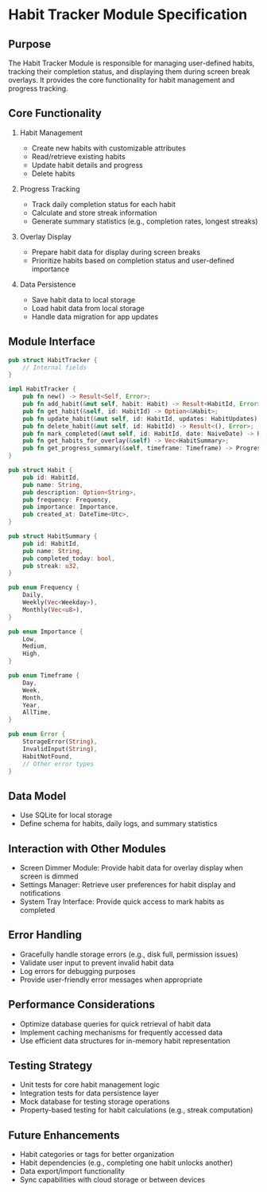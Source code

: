 # Habit Tracker Module Specification

## Purpose
The Habit Tracker Module is responsible for managing user-defined habits, tracking their completion status, and displaying them during screen break overlays. It provides the core functionality for habit management and progress tracking.

## Core Functionality
1. Habit Management
   - Create new habits with customizable attributes
   - Read/retrieve existing habits
   - Update habit details and progress
   - Delete habits

2. Progress Tracking
   - Track daily completion status for each habit
   - Calculate and store streak information
   - Generate summary statistics (e.g., completion rates, longest streaks)

3. Overlay Display
   - Prepare habit data for display during screen breaks
   - Prioritize habits based on completion status and user-defined importance

4. Data Persistence
   - Save habit data to local storage
   - Load habit data from local storage
   - Handle data migration for app updates

## Module Interface
```rust
pub struct HabitTracker {
    // Internal fields
}

impl HabitTracker {
    pub fn new() -> Result<Self, Error>;
    pub fn add_habit(&mut self, habit: Habit) -> Result<HabitId, Error>;
    pub fn get_habit(&self, id: HabitId) -> Option<&Habit>;
    pub fn update_habit(&mut self, id: HabitId, updates: HabitUpdates) -> Result<(), Error>;
    pub fn delete_habit(&mut self, id: HabitId) -> Result<(), Error>;
    pub fn mark_completed(&mut self, id: HabitId, date: NaiveDate) -> Result<(), Error>;
    pub fn get_habits_for_overlay(&self) -> Vec<HabitSummary>;
    pub fn get_progress_summary(&self, timeframe: Timeframe) -> ProgressSummary;
}

pub struct Habit {
    pub id: HabitId,
    pub name: String,
    pub description: Option<String>,
    pub frequency: Frequency,
    pub importance: Importance,
    pub created_at: DateTime<Utc>,
}

pub struct HabitSummary {
    pub id: HabitId,
    pub name: String,
    pub completed_today: bool,
    pub streak: u32,
}

pub enum Frequency {
    Daily,
    Weekly(Vec<Weekday>),
    Monthly(Vec<u8>),
}

pub enum Importance {
    Low,
    Medium,
    High,
}

pub enum Timeframe {
    Day,
    Week,
    Month,
    Year,
    AllTime,
}

pub enum Error {
    StorageError(String),
    InvalidInput(String),
    HabitNotFound,
    // Other error types
}
```

## Data Model
- Use SQLite for local storage
- Define schema for habits, daily logs, and summary statistics

## Interaction with Other Modules
- Screen Dimmer Module: Provide habit data for overlay display when screen is dimmed
- Settings Manager: Retrieve user preferences for habit display and notifications
- System Tray Interface: Provide quick access to mark habits as completed

## Error Handling
- Gracefully handle storage errors (e.g., disk full, permission issues)
- Validate user input to prevent invalid habit data
- Log errors for debugging purposes
- Provide user-friendly error messages when appropriate

## Performance Considerations
- Optimize database queries for quick retrieval of habit data
- Implement caching mechanisms for frequently accessed data
- Use efficient data structures for in-memory habit representation

## Testing Strategy
- Unit tests for core habit management logic
- Integration tests for data persistence layer
- Mock database for testing storage operations
- Property-based testing for habit calculations (e.g., streak computation)

## Future Enhancements
- Habit categories or tags for better organization
- Habit dependencies (e.g., completing one habit unlocks another)
- Data export/import functionality
- Sync capabilities with cloud storage or between devices